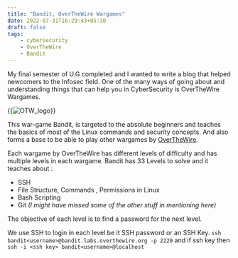 ```yaml
---
title: "Bandit, OverTheWire Wargames"
date: 2022-07-31T16:29:43+05:30
draft: false
tags: 
    - cybersecurity
    - OverTheWire
    - Bandit
---
```



My final semester of U.G completed and I wanted to write a blog that helped newcomers to the Infosec field. One of the many ways of going about and understanding things that can help you in CyberSecurity is OverTheWire Wargames.

{{<image src="/OTW_logo.png" alt="OTW_logo" position="center">}}

This war-game Bandit, is targeted to the absolute beginners and teaches the basics of most of the Linux commands and security concepts. And also forms a base to be able to play other wargames by [OverTheWire](https://overthewire.org/). 

Each wargame by OverTheWire has different levels of difficulty and has multiple levels in each wargame. 
Bandit has 33 Levels to solve and it teaches about :
- SSH
- File Structure, Commands , Permissions in Linux
- Bash Scripting
- Git
    *(I might have missed some of the other stuff in mentioning here)*

The objective of each level is to find a password for the next level. 

We use SSH to login in each level be it SSH password or an SSH Key. 
`ssh bandit<username>@bandit.labs.overthewire.org -p 2220` and if ssh key then `ssh -i <ssh key> bandit<username>@localhost`